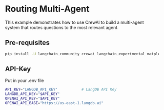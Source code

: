# Routing Multi-Agent 

This example demonstrates how to use CrewAI to build a multi-agent system that routes questions to the most relevant agent.

## Pre-requisites

```bash 
pip install -U langchain_community crewai langchain_experimental matplotlib pandas crewai[tools] tqdm openai   
```

## API-Key

Put in your .env file
```bash
API_KEY="LANGDB_API_KEY"           # LangDB API Key
LANGDB_API_KEY="$API_KEY"           
OPENAI_API_KEY="$API_KEY"           
OPENAI_API_BASE="https://us-east-1.langdb.ai"
```
